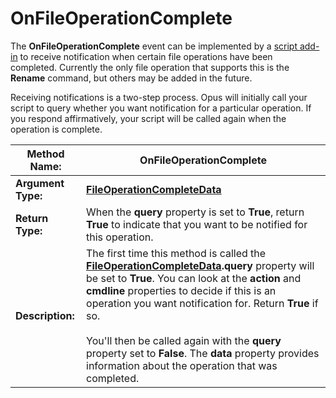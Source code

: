 # OnFileOperationComplete

The **OnFileOperationComplete** event can be implemented by a [script add-in](/Manual/scripting/script_add-ins/RAEDME.md) to receive notification when certain file operations have been completed. Currently the only file operation that supports this is the **Rename** command, but others may be added in the future. 

Receiving notifications is a two-step process. Opus will initially call your script to query whether you want notification for a particular operation. If you respond affirmatively, your script will be called again when the operation is complete.

| **Method Name:** | OnFileOperationComplete |
| --- | --- |
| **Argument Type:** | **[FileOperationCompleteData](../scripting_objects/fileoperationcompletedata.md)** |
| **Return Type:** | When the **query** property is set to **True**, return **True** to indicate that you want to be notified for this operation. |
| **Description:** | The first time this method is called the **[FileOperationCompleteData](../scripting_objects/fileoperationcompletedata.md).query** property will be set to **True**. You can look at the **action** and **cmdline** properties to decide if this is an operation you want notification for. Return **True** if so.<br /><br />You'll then be called again with the **query** property set to **False**. The **data** property provides information about the operation that was completed. |

